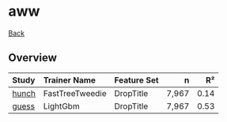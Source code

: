 # aww

[Back](../index.md)

## Overview

|Study|Trainer Name|Feature Set|n|R²|
|:---|:---|:---|---:|---:|
|[hunch](aww_hunch.md)|FastTreeTweedie|DropTitle|7,967|0.14|
|[guess](aww_guess.md)|LightGbm|DropTitle|7,967|0.53|

